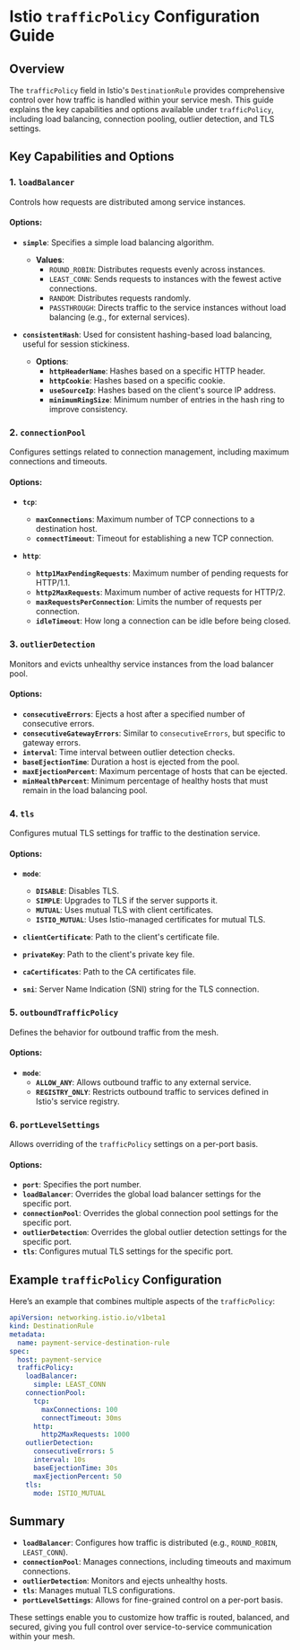 
# Istio `trafficPolicy` Configuration Guide

## Overview

The `trafficPolicy` field in Istio's `DestinationRule` provides comprehensive control over how traffic is handled within your service mesh. This guide explains the key capabilities and options available under `trafficPolicy`, including load balancing, connection pooling, outlier detection, and TLS settings.

## Key Capabilities and Options

### 1. `loadBalancer`
Controls how requests are distributed among service instances.

#### **Options:**

- **`simple`**: Specifies a simple load balancing algorithm.
  - **Values**:
    - `ROUND_ROBIN`: Distributes requests evenly across instances.
    - `LEAST_CONN`: Sends requests to instances with the fewest active connections.
    - `RANDOM`: Distributes requests randomly.
    - `PASSTHROUGH`: Directs traffic to the service instances without load balancing (e.g., for external services).

- **`consistentHash`**: Used for consistent hashing-based load balancing, useful for session stickiness.
  - **Options**:
    - **`httpHeaderName`**: Hashes based on a specific HTTP header.
    - **`httpCookie`**: Hashes based on a specific cookie.
    - **`useSourceIp`**: Hashes based on the client's source IP address.
    - **`minimumRingSize`**: Minimum number of entries in the hash ring to improve consistency.

### 2. `connectionPool`
Configures settings related to connection management, including maximum connections and timeouts.

#### **Options:**

- **`tcp`**:
  - **`maxConnections`**: Maximum number of TCP connections to a destination host.
  - **`connectTimeout`**: Timeout for establishing a new TCP connection.
  
- **`http`**:
  - **`http1MaxPendingRequests`**: Maximum number of pending requests for HTTP/1.1.
  - **`http2MaxRequests`**: Maximum number of active requests for HTTP/2.
  - **`maxRequestsPerConnection`**: Limits the number of requests per connection.
  - **`idleTimeout`**: How long a connection can be idle before being closed.

### 3. `outlierDetection`
Monitors and evicts unhealthy service instances from the load balancer pool.

#### **Options:**

- **`consecutiveErrors`**: Ejects a host after a specified number of consecutive errors.
- **`consecutiveGatewayErrors`**: Similar to `consecutiveErrors`, but specific to gateway errors.
- **`interval`**: Time interval between outlier detection checks.
- **`baseEjectionTime`**: Duration a host is ejected from the pool.
- **`maxEjectionPercent`**: Maximum percentage of hosts that can be ejected.
- **`minHealthPercent`**: Minimum percentage of healthy hosts that must remain in the load balancing pool.

### 4. `tls`
Configures mutual TLS settings for traffic to the destination service.

#### **Options:**

- **`mode`**:
  - **`DISABLE`**: Disables TLS.
  - **`SIMPLE`**: Upgrades to TLS if the server supports it.
  - **`MUTUAL`**: Uses mutual TLS with client certificates.
  - **`ISTIO_MUTUAL`**: Uses Istio-managed certificates for mutual TLS.
  
- **`clientCertificate`**: Path to the client's certificate file.
- **`privateKey`**: Path to the client's private key file.
- **`caCertificates`**: Path to the CA certificates file.
- **`sni`**: Server Name Indication (SNI) string for the TLS connection.

### 5. `outboundTrafficPolicy`
Defines the behavior for outbound traffic from the mesh.

#### **Options:**

- **`mode`**:
  - **`ALLOW_ANY`**: Allows outbound traffic to any external service.
  - **`REGISTRY_ONLY`**: Restricts outbound traffic to services defined in Istio's service registry.

### 6. `portLevelSettings`
Allows overriding of the `trafficPolicy` settings on a per-port basis.

#### **Options:**

- **`port`**: Specifies the port number.
- **`loadBalancer`**: Overrides the global load balancer settings for the specific port.
- **`connectionPool`**: Overrides the global connection pool settings for the specific port.
- **`outlierDetection`**: Overrides the global outlier detection settings for the specific port.
- **`tls`**: Configures mutual TLS settings for the specific port.

## Example `trafficPolicy` Configuration

Here’s an example that combines multiple aspects of the `trafficPolicy`:

```yaml
apiVersion: networking.istio.io/v1beta1
kind: DestinationRule
metadata:
  name: payment-service-destination-rule
spec:
  host: payment-service
  trafficPolicy:
    loadBalancer:
      simple: LEAST_CONN
    connectionPool:
      tcp:
        maxConnections: 100
        connectTimeout: 30ms
      http:
        http2MaxRequests: 1000
    outlierDetection:
      consecutiveErrors: 5
      interval: 10s
      baseEjectionTime: 30s
      maxEjectionPercent: 50
    tls:
      mode: ISTIO_MUTUAL
```

## Summary

- **`loadBalancer`**: Configures how traffic is distributed (e.g., `ROUND_ROBIN`, `LEAST_CONN`).
- **`connectionPool`**: Manages connections, including timeouts and maximum connections.
- **`outlierDetection`**: Monitors and ejects unhealthy hosts.
- **`tls`**: Manages mutual TLS configurations.
- **`portLevelSettings`**: Allows for fine-grained control on a per-port basis.

These settings enable you to customize how traffic is routed, balanced, and secured, giving you full control over service-to-service communication within your mesh.
